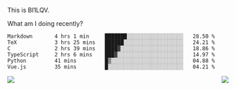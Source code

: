 This is BI1LQV.

What am I doing recently?

<!--START_SECTION:waka-->

```text
Markdown       4 hrs 1 min     ███████░░░░░░░░░░░░░░░░░░   28.50 %
TeX            3 hrs 25 mins   ██████░░░░░░░░░░░░░░░░░░░   24.21 %
C              2 hrs 39 mins   ████▓░░░░░░░░░░░░░░░░░░░░   18.86 %
TypeScript     2 hrs 6 mins    ███▓░░░░░░░░░░░░░░░░░░░░░   14.97 %
Python         41 mins         █▒░░░░░░░░░░░░░░░░░░░░░░░   04.88 %
Vue.js         35 mins         █░░░░░░░░░░░░░░░░░░░░░░░░   04.21 %
```

<!--END_SECTION:waka-->
<img align="right" src="https://github-readme-stats.vercel.app/api?username=bi1lqv&show_icons=true&count_private=true">

<img src="https://metrics.lecoq.io/bi1lqv?template=classic&base.activity=0&base.community=0&base.repositories=0&base.metadata=0&isocalendar=1&base=header%2C%20activity%2C%20community%2C%20repositories%2C%20metadata&base.indepth=false&base.hireable=false&isocalendar=false&isocalendar.duration=full-year&config.timezone=Asia%2FShanghai">
